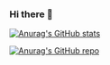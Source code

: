 ### Hi there 👋

<!--
**wangxl12/wangxl12** is a ✨ _special_ ✨ repository because its `README.md` (this file) appears on your GitHub profile.

Here are some ideas to get you started:

- 🔭 I’m currently working on ...
- 🌱 I’m currently learning ...
- 👯 I’m looking to collaborate on ...
- 🤔 I’m looking for help with ...
- 💬 Ask me about ...
- 📫 How to reach me: ...
- 😄 Pronouns: ...
- ⚡ Fun fact: ...
-->
[![Anurag's GitHub stats](https://github-readme-stats.vercel.app/api?username=wangxl12&hide=issues,prs&count_private=true&show_icons=true&theme=merko)](https://github.com/anuraghazra/github-readme-stats)

[![Anurag's GitHub repo](https://github-readme-repo.vercel.app/api?username=wangxl12&hide=issues,prs&count_private=true&show_icons=true&theme=merko)](https://github.com/anuraghazra/github-readme-stats)
